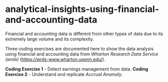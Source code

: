 # analytical-insights-using-financial-and-accounting-data

Financial and accounting data is different from other types of data due to its extremely large volume and its complexity.

Three coding exercises are documented here to show the data analysis using financial and accounting data from *Wharton Research Data Service (wrds)* (https://wrds-www.wharton.upenn.edu/).

**Coding Exercise 1** - Detect earnings management from data.
**Coding Exercise 2** - Understand and replicate *Accrual Anomaly*.
